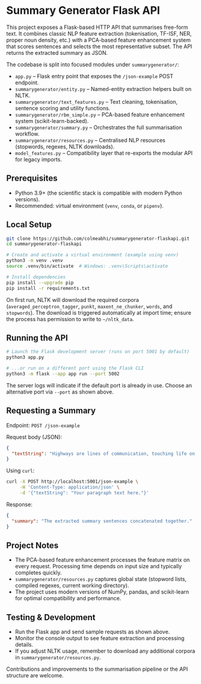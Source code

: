 # Summary Generator Flask API

This project exposes a Flask-based HTTP API that summarises free-form text. It combines classic NLP feature extraction (tokenisation, TF-ISF, NER, proper noun density, etc.) with a PCA-based feature enhancement system that scores sentences and selects the most representative subset. The API returns the extracted summary as JSON.

The codebase is split into focused modules under `summarygenerator/`:

- `app.py` – Flask entry point that exposes the `/json-example` POST endpoint.
- `summarygenerator/entity.py` – Named-entity extraction helpers built on NLTK.
- `summarygenerator/text_features.py` – Text cleaning, tokenisation, sentence scoring and utility functions.
- `summarygenerator/rbm_simple.py` – PCA-based feature enhancement system (scikit-learn-backed).
- `summarygenerator/summary.py` – Orchestrates the full summarisation workflow.
- `summarygenerator/resources.py` – Centralised NLP resources (stopwords, regexes, NLTK downloads).
- `model_features.py` – Compatibility layer that re-exports the modular API for legacy imports.

## Prerequisites

- Python 3.9+ (the scientific stack is compatible with modern Python versions).
- Recommended: virtual environment (`venv`, `conda`, or `pipenv`).

## Local Setup

```bash
git clone https://github.com/colmeabhi/summarygenerator-flaskapi.git
cd summarygenerator-flaskapi

# Create and activate a virtual environment (example using venv)
python3 -m venv .venv
source .venv/bin/activate  # Windows: .venv\Scripts\activate

# Install dependencies
pip install --upgrade pip
pip install -r requirements.txt
```

On first run, NLTK will download the required corpora (`averaged_perceptron_tagger`, `punkt`, `maxent_ne_chunker`, `words`, and `stopwords`). The download is triggered automatically at import time; ensure the process has permission to write to `~/nltk_data`.

## Running the API

```bash
# Launch the Flask development server (runs on port 5001 by default)
python3 app.py

# ...or run on a different port using the Flask CLI
python3 -m flask --app app run --port 5002
```

The server logs will indicate if the default port is already in use. Choose an alternative port via `--port` as shown above.

## Requesting a Summary

Endpoint: `POST /json-example`

Request body (JSON):

```json
{
  "textString": "Highways are lines of communication, touching life on many levels..."
}
```

Using `curl`:

```bash
curl -X POST http://localhost:5001/json-example \
     -H 'Content-Type: application/json' \
     -d '{"textString": "Your paragraph text here."}'
```

Response:

```json
{
  "summary": "The extracted summary sentences concatenated together."
}
```

## Project Notes

- The PCA-based feature enhancement processes the feature matrix on every request. Processing time depends on input size and typically completes quickly.
- `summarygenerator/resources.py` captures global state (stopword lists, compiled regexes, current working directory).
- The project uses modern versions of NumPy, pandas, and scikit-learn for optimal compatibility and performance.

## Testing & Development

- Run the Flask app and send sample requests as shown above.
- Monitor the console output to see feature extraction and processing details.
- If you adjust NLTK usage, remember to download any additional corpora in `summarygenerator/resources.py`.

Contributions and improvements to the summarisation pipeline or the API structure are welcome.

